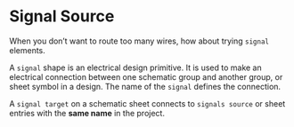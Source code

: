 # Signal Source

When you don’t want to route too many wires, how about trying `signal` elements.


A `signal` shape is an electrical design primitive. It is used to make an electrical 
connection between one schematic group and another group, or sheet symbol in a 
design. The name of the `signal` defines the connection. 

A `signal target` on a schematic sheet connects to `signals source`
or sheet entries with the **same name** in the project.